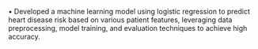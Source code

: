 •	Developed a machine learning model using logistic regression to predict heart disease risk based on various patient features, leveraging data preprocessing, model training, and evaluation techniques to achieve high accuracy.
